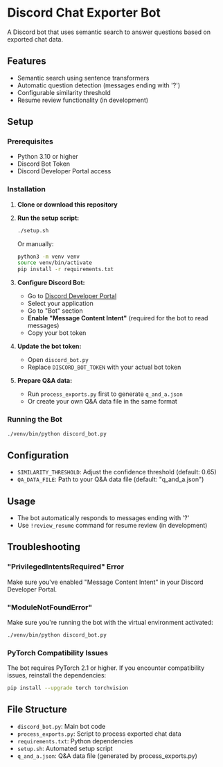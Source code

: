 # Discord Chat Exporter Bot

A Discord bot that uses semantic search to answer questions based on exported chat data.

## Features

- Semantic search using sentence transformers
- Automatic question detection (messages ending with '?')
- Configurable similarity threshold
- Resume review functionality (in development)

## Setup

### Prerequisites

- Python 3.10 or higher
- Discord Bot Token
- Discord Developer Portal access

### Installation

1. **Clone or download this repository**

2. **Run the setup script:**
   ```bash
   ./setup.sh
   ```
   
   Or manually:
   ```bash
   python3 -m venv venv
   source venv/bin/activate
   pip install -r requirements.txt
   ```

3. **Configure Discord Bot:**
   - Go to [Discord Developer Portal](https://discord.com/developers/applications/)
   - Select your application
   - Go to "Bot" section
   - **Enable "Message Content Intent"** (required for the bot to read messages)
   - Copy your bot token

4. **Update the bot token:**
   - Open `discord_bot.py`
   - Replace `DISCORD_BOT_TOKEN` with your actual bot token

5. **Prepare Q&A data:**
   - Run `process_exports.py` first to generate `q_and_a.json`
   - Or create your own Q&A data file in the same format

### Running the Bot

```bash
./venv/bin/python discord_bot.py
```

## Configuration

- `SIMILARITY_THRESHOLD`: Adjust the confidence threshold (default: 0.65)
- `QA_DATA_FILE`: Path to your Q&A data file (default: "q_and_a.json")

## Usage

- The bot automatically responds to messages ending with '?'
- Use `!review_resume` command for resume review (in development)

## Troubleshooting

### "PrivilegedIntentsRequired" Error
Make sure you've enabled "Message Content Intent" in your Discord Developer Portal.

### "ModuleNotFoundError"
Make sure you're running the bot with the virtual environment activated:
```bash
./venv/bin/python discord_bot.py
```

### PyTorch Compatibility Issues
The bot requires PyTorch 2.1 or higher. If you encounter compatibility issues, reinstall the dependencies:
```bash
pip install --upgrade torch torchvision
```

## File Structure

- `discord_bot.py`: Main bot code
- `process_exports.py`: Script to process exported chat data
- `requirements.txt`: Python dependencies
- `setup.sh`: Automated setup script
- `q_and_a.json`: Q&A data file (generated by process_exports.py) 